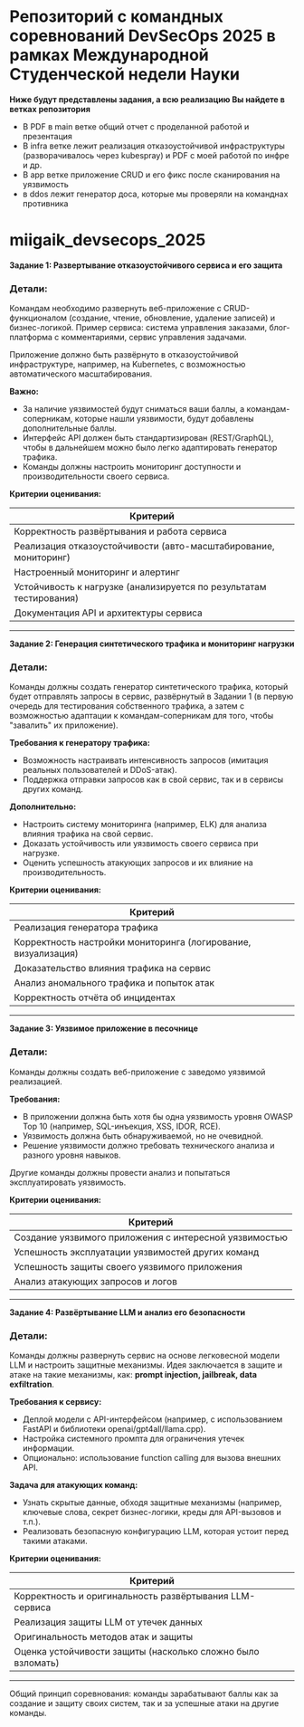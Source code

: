# Репозиторий с командных соревнований DevSecOps 2025 в рамках Международной Студенческой недели Науки

**Ниже будут представлены задания, а всю реализацию Вы найдете в ветках репозитория**
- В PDF в main ветке общий отчет с проделанной работой и презентация
- В infra ветке лежит реализация отказоустойчивой инфраструктуры (разворачивалось через kubespray) и PDF с моей работой по инфре и др.
- В app ветке приложение CRUD и его фикс после сканирования на уязвимость
- в ddos лежит генератор доса, которые мы проверяли на команднах противника

# miigaik_devsecops_2025

**Задание 1: Развертывание отказоустойчивого сервиса и его защита**

### Детали:

Командам необходимо развернуть веб-приложение с CRUD-функционалом (создание, чтение, обновление, удаление записей) и бизнес-логикой. Пример сервиса: система управления заказами, блог-платформа с комментариями, сервис управления задачами.

Приложение должно быть развёрнуто в отказоустойчивой инфраструктуре, например, на Kubernetes, с возможностью автоматического масштабирования.

**Важно:**

- За наличие уязвимостей будут сниматься ваши баллы, а командам-соперникам, которые нашли уязвимости, будут добавлены дополнительные баллы.
- Интерфейс API должен быть стандартизирован (REST/GraphQL), чтобы в дальнейшем можно было легко адаптировать генератор трафика.
- Команды должны настроить мониторинг доступности и производительности своего сервиса.

**Критерии оценивания:**

| Критерий                                                            |
| ------------------------------------------------------------------- |
| Корректность развёртывания и работа сервиса                         |
| Реализация отказоустойчивости (авто-масштабирование, мониторинг)    |
| Настроенный мониторинг и алертинг                                   |
| Устойчивость к нагрузке (анализируется по результатам тестирования) |
| Документация API и архитектуры сервиса                              |

---

**Задание 2: Генерация синтетического трафика и мониторинг нагрузки**

### Детали:

Команды должны создать генератор синтетического трафика, который будет отправлять запросы в сервис, развёрнутый в Задании 1 (в первую очередь для тестирования собственного трафика, а затем с возможностью адаптации к командам-соперникам для того, чтобы "завалить" их приложение).

**Требования к генератору трафика:**

- Возможность настраивать интенсивность запросов (имитация реальных пользователей и DDoS-атак).
- Поддержка отправки запросов как в свой сервис, так и в сервисы других команд.

**Дополнительно:**

- Настроить систему мониторинга (например, ELK) для анализа влияния трафика на свой сервис.
- Доказать устойчивость или уязвимость своего сервиса при нагрузке.
- Оценить успешность атакующих запросов и их влияние на производительность.

**Критерии оценивания:**


| Критерий                                                       |
| -------------------------------------------------------------- |
| Реализация генератора трафика                                  |
| Корректность настройки мониторинга (логирование, визуализация) |
| Доказательство влияния трафика на сервис                       |
| Анализ аномального трафика и попыток атак                      |
| Корректность отчёта об инцидентах                              |

---

**Задание 3: Уязвимое приложение в песочнице**

### Детали:

Команды должны создать веб-приложение с заведомо уязвимой реализацией.

**Требования:**

- В приложении должна быть хотя бы одна уязвимость уровня OWASP Top 10 (например, SQL-инъекция, XSS, IDOR, RCE).
- Уязвимость должна быть обнаруживаемой, но не очевидной.
- Решение уязвимости должно требовать технического анализа и разного уровня навыков.

Другие команды должны провести анализ и попытаться эксплуатировать уязвимость.

**Критерии оценивания:**

| Критерий                                               |
| ------------------------------------------------------ |
| Создание уязвимого приложения с интересной уязвимостью |
| Успешность эксплуатации уязвимостей других команд      |
| Успешность защиты своего уязвимого приложения          |
| Анализ атакующих запросов и логов                      |

---

**Задание 4: Развёртывание LLM и анализ его безопасности**

### Детали:

Команды должны развернуть сервис на основе легковесной модели LLM и настроить защитные механизмы. Идея заключается в защите и атаке на такие механизмы, как: **prompt injection, jailbreak, data exfiltration**.

**Требования к сервису:**

- Деплой модели с API-интерфейсом (например, с использованием FastAPI и библиотеки openai/gpt4all/llama.cpp).
- Настройка системного промпта для ограничения утечек информации.
- Опционально: использование function calling для вызова внешних API.

**Задача для атакующих команд:**

- Узнать скрытые данные, обходя защитные механизмы (например, ключевые слова, секрет бизнес-логики, креды для API-вызовов и т.п.).
- Реализовать безопасную конфигурацию LLM, которая устоит перед такими атаками.

**Критерии оценивания:**


| Критерий                                                    |
| ----------------------------------------------------------- |
| Корректность и оригинальность развёртывания LLM-сервиса     |
| Реализация защиты LLM от утечек данных                      |
| Оригинальность методов атак и защиты                        |
| Оценка устойчивости защиты (насколько сложно было взломать) |

---

Общий принцип соревнования: команды зарабатывают баллы как за создание и защиту своих систем, так и за успешные атаки на другие команды.
